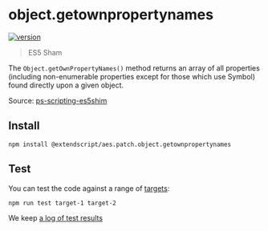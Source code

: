 # object.getownpropertynames

[![version](https://img.shields.io/npm/v/@extendscript/aes.patch.object.getownpropertynames.svg)](https://www.npmjs.org/package/@extendscript/aes.patch.object.getownpropertynames)

> ES5 Sham

The `Object.getOwnPropertyNames()` method returns an array of all properties (including non-enumerable properties except for those which use Symbol) found directly upon a given object.

Source: [ps-scripting-es5shim](https://github.com/EugenTepin/ps-scripting-es5shim/blob/master/lib/Object/getOwnPropertyNames.js)

## Install

    npm install @extendscript/aes.patch.object.getownpropertynames

## Test

You can test the code against a range of [targets](https://github.com/nbqx/fakestk/blob/master/resources/versions.json):

    npm run test target-1 target-2

We keep [a log of test results](./test/results_log.md)
